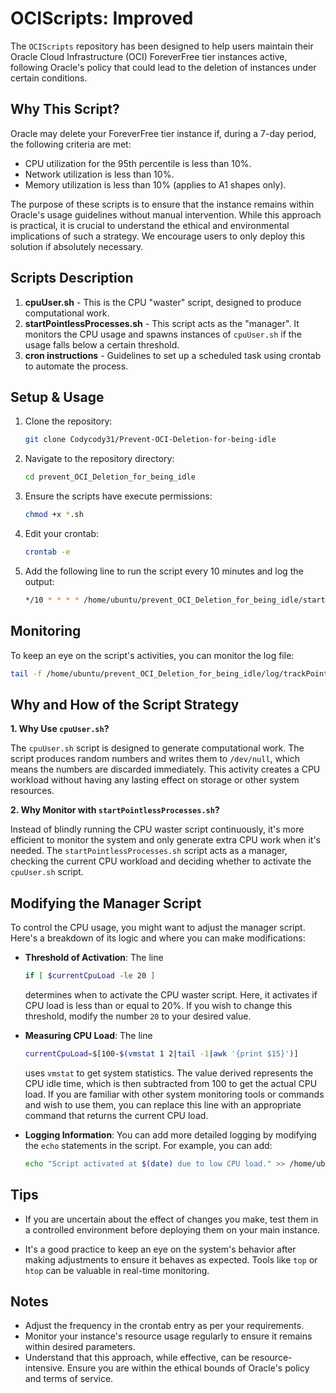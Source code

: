# OCIScripts: Improved

The `OCIScripts` repository has been designed to help users maintain their Oracle Cloud Infrastructure (OCI) ForeverFree tier instances active, following Oracle's policy that could lead to the deletion of instances under certain conditions.

## Why This Script?

Oracle may delete your ForeverFree tier instance if, during a 7-day period, the following criteria are met:

* CPU utilization for the 95th percentile is less than 10%.
* Network utilization is less than 10%.
* Memory utilization is less than 10% (applies to A1 shapes only).

The purpose of these scripts is to ensure that the instance remains within Oracle's usage guidelines without manual intervention. While this approach is practical, it is crucial to understand the ethical and environmental implications of such a strategy. We encourage users to only deploy this solution if absolutely necessary.

## Scripts Description

1. **cpuUser.sh** - This is the CPU "waster" script, designed to produce computational work.
2. **startPointlessProcesses.sh** - This script acts as the "manager". It monitors the CPU usage and spawns instances of `cpuUser.sh` if the usage falls below a certain threshold.
3. **cron instructions** - Guidelines to set up a scheduled task using crontab to automate the process.

## Setup & Usage

1. Clone the repository:

   ```bash
   git clone Codycody31/Prevent-OCI-Deletion-for-being-idle
   ```

2. Navigate to the repository directory:

   ```bash
   cd prevent_OCI_Deletion_for_being_idle
   ```

3. Ensure the scripts have execute permissions:

   ```bash
   chmod +x *.sh
   ```

4. Edit your crontab:

   ```bash
   crontab -e
   ```

5. Add the following line to run the script every 10 minutes and log the output:

   ```bash
   */10 * * * * /home/ubuntu/prevent_OCI_Deletion_for_being_idle/startPointlessProcesses.sh
   ```

## Monitoring

To keep an eye on the script's activities, you can monitor the log file:

```bash
tail -f /home/ubuntu/prevent_OCI_Deletion_for_being_idle/log/trackPointlessWork.log
```

## Why and How of the Script Strategy

**1. Why Use `cpuUser.sh`?**

The `cpuUser.sh` script is designed to generate computational work. The script produces random numbers and writes them to `/dev/null`, which means the numbers are discarded immediately. This activity creates a CPU workload without having any lasting effect on storage or other system resources.

**2. Why Monitor with `startPointlessProcesses.sh`?**

Instead of blindly running the CPU waster script continuously, it's more efficient to monitor the system and only generate extra CPU work when it's needed. The `startPointlessProcesses.sh` script acts as a manager, checking the current CPU workload and deciding whether to activate the `cpuUser.sh` script.

## Modifying the Manager Script

To control the CPU usage, you might want to adjust the manager script. Here's a breakdown of its logic and where you can make modifications:

* **Threshold of Activation**:
  The line

  ```bash
  if [ $currentCpuLoad -le 20 ]
  ```

  determines when to activate the CPU waster script. Here, it activates if CPU load is less than or equal to 20%. If you wish to change this threshold, modify the number `20` to your desired value.

* **Measuring CPU Load**:
  The line

  ```bash
  currentCpuLoad=$[100-$(vmstat 1 2|tail -1|awk '{print $15}')]
  ```

  uses `vmstat` to get system statistics. The value derived represents the CPU idle time, which is then subtracted from 100 to get the actual CPU load. If you are familiar with other system monitoring tools or commands and wish to use them, you can replace this line with an appropriate command that returns the current CPU load.

* **Logging Information**:
  You can add more detailed logging by modifying the `echo` statements in the script. For example, you can add:

  ```bash
  echo "Script activated at $(date) due to low CPU load." >> /home/ubuntu/prevent_OCI_Deletion_for_being_idle/log/trackPointlessWork.log
  ```

## Tips

* If you are uncertain about the effect of changes you make, test them in a controlled environment before deploying them on your main instance.
  
* It's a good practice to keep an eye on the system's behavior after making adjustments to ensure it behaves as expected. Tools like `top` or `htop` can be valuable in real-time monitoring.

## Notes

* Adjust the frequency in the crontab entry as per your requirements.
* Monitor your instance's resource usage regularly to ensure it remains within desired parameters.
* Understand that this approach, while effective, can be resource-intensive. Ensure you are within the ethical bounds of Oracle's policy and terms of service.
